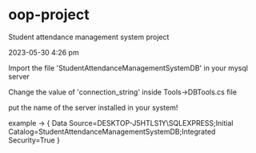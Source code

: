 # oop-project

Student attendance management system project

2023-05-30
4:26 pm

Import the file 'StudentAttendanceManagementSystemDB' in your mysql server

Change the value of 'connection_string' inside Tools->DBTools.cs file

put the name of the server installed in your system!

example ->
{
Data Source=DESKTOP-J5HTLS1Y\\SQLEXPRESS;Initial Catalog=StudentAttendanceManagementSystemDB;Integrated Security=True
}
